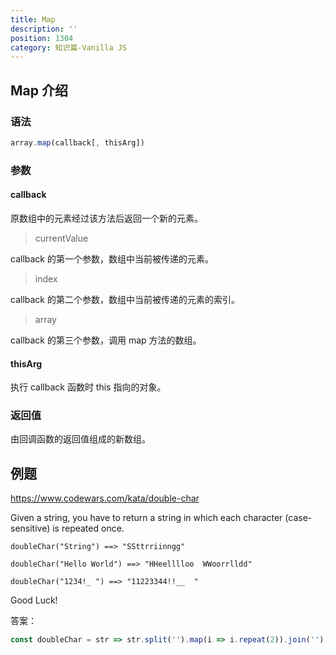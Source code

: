 ```yaml
---
title: Map
description: ''
position: 1304
category: 知识篇-Vanilla JS
---
```


## Map 介绍

### 语法

```js
array.map(callback[, thisArg])
```

### 参数

#### callback

原数组中的元素经过该方法后返回一个新的元素。

> currentValue

callback 的第一个参数，数组中当前被传递的元素。

> index

callback 的第二个参数，数组中当前被传递的元素的索引。

> array

callback 的第三个参数，调用 map 方法的数组。

#### thisArg

执行 callback 函数时 this 指向的对象。

### 返回值

由回调函数的返回值组成的新数组。

## 例题

<https://www.codewars.com/kata/double-char>

Given a string, you have to return a string in which each character (case-sensitive) is repeated once.

```
doubleChar("String") ==> "SSttrriinngg"

doubleChar("Hello World") ==> "HHeelllloo  WWoorrlldd"

doubleChar("1234!_ ") ==> "11223344!!__  "
```

Good Luck!

答案：

```js
const doubleChar = str => str.split('').map(i => i.repeat(2)).join('');
```

